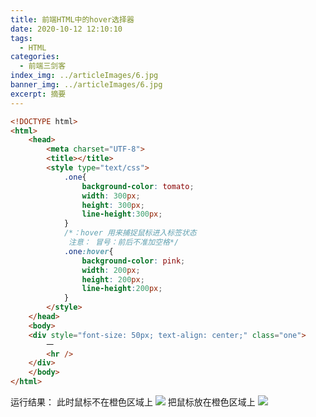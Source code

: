 ```yaml
---
title: 前端HTML中的hover选择器
date: 2020-10-12 12:10:10
tags:
  - HTML
categories:
  - 前端三剑客
index_img: ../articleImages/6.jpg
banner_img: ../articleImages/6.jpg
excerpt: 摘要
---
```

<meta name="referrer" content="no-referrer"/>

```html
<!DOCTYPE html>
<html>
	<head>
		<meta charset="UTF-8">
		<title></title>
		<style type="text/css">
			.one{
				background-color: tomato;
				width: 300px;
				height: 300px;
				line-height:300px;
			}
			/*：hover 用来捕捉鼠标进入标签状态
			 注意： 冒号：前后不准加空格*/
			.one:hover{
				background-color: pink;
				width: 200px;
				height: 200px;
				line-height:200px;
			}
		</style>
	</head>
	<body>
	<div style="font-size: 50px; text-align: center;" class="one">
		一
		<hr />
	</div>
	</body>
</html>

```
运行结果：
此时鼠标不在橙色区域上
![](https://img-blog.csdnimg.cn/319371073d7648f99b81ec894abe4d06.png?x-oss-process=image/watermark,type_d3F5LXplbmhlaQ,shadow_50,text_Q1NETiBASVQtQXVyb3Jh,size_20,color_FFFFFF,t_70,g_se,x_16)
把鼠标放在橙色区域上
![](https://img-blog.csdnimg.cn/2df902d6e4a14ae3a0a3e524ac00b63d.png?x-oss-process=image/watermark,type_d3F5LXplbmhlaQ,shadow_50,text_Q1NETiBASVQtQXVyb3Jh,size_20,color_FFFFFF,t_70,g_se,x_16)
